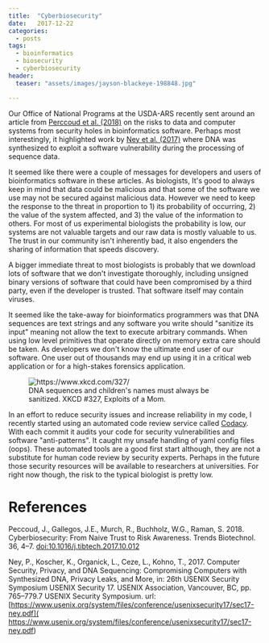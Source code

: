 ```yaml
---
title:  "Cyberbiosecurity"
date:   2017-12-22
categories:
  - posts
tags:
  - bioinformatics
  - biosecurity
  - cyberbiosecurity
header:
  teaser: "assets/images/jayson-blackeye-198848.jpg"

---
```



Our Office of National Programs at the USDA-ARS recently sent around an article
from [Perccoud et al. (2018)](https://doi.org/10.1016/j.tibtech.2017.10.012)
on the risks to data and computer systems from security
holes in bioinformatics software. Perhaps most interestingly, it highlighted work
by [Ney et al. (2017)](https://www.usenix.org/system/files/conference/usenixsecurity17/sec17-ney.pdf) where DNA was synthesized to exploit a software vulnerability during the processing of
sequence data.


It seemed like there were a
couple of messages for developers and users of bioinformatics software in these articles.
As biologists, It's good to always keep in mind that data could be malicious and that
some of the software we use may not be secured against malicious data. However
we need to keep the response to the threat in proportion to 1) its probability of
occurring, 2) the value of the system affected, and 3) the value of the information to
others. For most of us experimental biologists the probability is low, our systems
are not valuable targets and our raw data is mostly valuable to us. The trust in our
community isn't inherently bad, it also engenders the sharing of information that
speeds discovery.

A bigger immediate threat to most biologists is probably that we download lots of
software that we don't investigate thoroughly, including unsigned binary versions of
software that could have been compromised by a third party, even if the developer
is trusted. That software itself may contain viruses.

It seemed like the take-away for bioinformatics programmers was that DNA
sequences are text strings and any software you write should "sanitize its input"
meaning not allow the text to execute arbitrary commands. When using low level
primitives that operate directly on memory extra care should be taken. As
developers we don't know the ultimate end user of our software. One user out of
thousands may end up using it in a critical web application or for a high-stakes forensics
application.

<figure>
  <img src="https://imgs.xkcd.com/comics/exploits_of_a_mom.png" alt="https://www.xkcd.com/327/">
  <figcaption>DNA sequences and children's names must always be sanitized. XKCD #327, Exploits of a Mom.</figcaption>
</figure>

In an effort to reduce security issues and increase reliability in my code, I
recently started using an automated code review service called
[Codacy](https://www.codacy.com). With each commit it
audits your code for security vulnerabilities and software "anti-patterns". It caught
my unsafe handling of yaml config files (oops). These automated tools are a
good first start although, they are not a substitute for human code
review by security experts. Perhaps in the future those security resources will be
available to researchers at universities.  For right now though, the risk to the typical
biologist is pretty low.




# References
Peccoud, J., Gallegos, J.E., Murch, R., Buchholz, W.G., Raman, S. 2018.
Cyberbiosecurity: From Naive Trust to Risk Awareness. Trends Biotechnol.
36, 4–7. [doi:10.1016/j.tibtech.2017.10.012](https://doi.org/10.1016/j.tibtech.2017.10.012)

Ney, P., Koscher, K., Organick, L., Ceze, L., Kohno, T., 2017. Computer
Security, Privacy, and DNA Sequencing: Compromising Computers with
Synthesized DNA, Privacy Leaks, and More, in: 26th USENIX Security
Symposium USENIX Security 17. USENIX Association, Vancouver, BC, pp.
 765–779.7 USENIX Security Symposium. url: [https://www.usenix.org/system/files/conference/usenixsecurity17/sec17-ney.pdf](
 https://www.usenix.org/system/files/conference/usenixsecurity17/sec17-ney.pdf)
